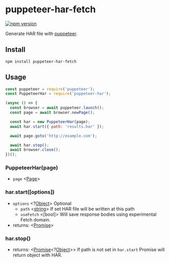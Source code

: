 # puppeteer-har-fetch
[![npm version][1]][2] 

Generate HAR file with [puppeteer](https://github.com/GoogleChrome/puppeteer).

## Install

```
npm install puppeteer-har-fetch
```

## Usage

```javascript
const puppeteer = require('puppeteer');
const PuppeteerHar = require('puppeteer-har');

(async () => {
  const browser = await puppeteer.launch();
  const page = await browser.newPage();

  const har = new PuppeteerHar(page);
  await har.start({ path: 'results.har' });

  await page.goto('http://example.com');

  await har.stop();
  await browser.close();
})();
```

### PuppeteerHar(page)
- `page` <[Page]>

### har.start([options])
- `options` <?[Object]> Optional
  - `path` <[string]> If set HAR file will be written at this path
  - `useFetch` <[bool]> Will save response bodies using experimental Fetch domain.
- returns: <[Promise]>

### har.stop()
- returns: <[Promise]<?[Object]>> If path is not set in `har.start` Promise will return object with HAR.

[1]: https://img.shields.io/npm/v/puppeteer-har.svg?style=flat-square
[2]: https://npmjs.org/package/puppeteer-har
[Object]: https://developer.mozilla.org/en-US/docs/Web/JavaScript/Reference/Global_Objects/Object "Object"
[Page]: https://github.com/GoogleChrome/puppeteer/blob/master/docs/api.md#class-page
[Promise]: https://developer.mozilla.org/en-US/docs/Web/JavaScript/Reference/Global_Objects/Promise "Promise"
[string]: https://developer.mozilla.org/en-US/docs/Web/JavaScript/Data_structures#String_type "String"
